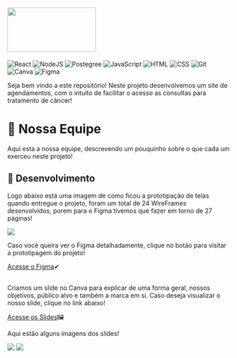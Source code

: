 # <img src="https://github.com/nicholas-sc-08/Projeto-SA-2a-Modulo-SENAI/blob/main/Projeto-SA/public/Logo_Footer.svg" width='200px' height='100px'/>
![React](https://img.shields.io/badge/React-20232A?style=for-the-badge&logo=react&logoColor=61DAFB)
![NodeJS](https://img.shields.io/badge/Node%20js-339933?style=for-the-badge&logo=nodedotjs&logoColor=white)
![Postegree](https://img.shields.io/badge/postgresql-4169e1?style=for-the-badge&logo=postgresql&logoColor=white)
![JavaScript](https://img.shields.io/badge/JavaScript-F7DF1E?style=for-the-badge&logo=javascript&logoColor=black)
![HTML](https://img.shields.io/badge/HTML5-E34F26?style=for-the-badge&logo=html5&logoColor=white)
![CSS](https://img.shields.io/badge/CSS3-1572B6?style=for-the-badge&logo=css3&logoColor=white)
![Git](https://img.shields.io/badge/GIT-E44C30?style=for-the-badge&logo=git&logoColor=black)
![Canva](https://img.shields.io/badge/Canva-%2300C4CC.svg?&style=for-the-badge&logo=Canva&logoColor=black)
![Figma](https://img.shields.io/badge/Figma-090909?style=for-the-badge&logo=figma&logoColor=white)

<p>Seja bem vindo a este repositório! Neste projeto desenvolvemos um site de agendamentos, com o intuito de facilitar o acesso as consultas para tratamento de câncer!</p>

# 👑 Nossa Equipe 

<p>Aqui esta a nossa equipe, descrevendo um pouquinho sobre o que cada um exerceu neste projeto!</p>



## 🎨 Desenvolvimento

<p>Logo abaixo está uma imagem de como ficou a prototipação de telas quando entregue o projeto, foram um total de 24 WireFrames desenvolvidos, porem para o Figma tivemos que fazer em torno de 27 páginas!</p>

<img src='https://github.com/nicholas-sc-08/Projeto-SA-2a-Modulo-SENAI/blob/main/Imagens_Readme/Prototipagem_Figma.png'/>

<p>Caso você queira ver o Figma detalhadamente, clique no botão para visitar a prototipagem do projeto!</p>
<a href='https://www.figma.com/design/VizoKBMnKxm9Z9LTnxk8gb/OncoMed-S.A?t=AahHoVgF3qlPIBWa-1'>Acesse o Figma</a>✔
<br>
<br>
<p>Criamos um slide no Canva para explicar de uma forma geral, nossos objetivos, público alvo e também a marca em si. Caso deseja visualizar o nosso slide, clique no link abaixo!</p>

<a href='https://www.canva.com/design/DAGYQwcE80E/F1Kz9ie8plXei4bH6ZJQZg/edit?utm_content=DAGYQwcE80E&utm_campaign=designshare&utm_medium=link2&utm_source=sharebutton'>Acesse os Slides</a>🖼

<p>Aqui estão alguns imagens dos slides!</p>

<img src='https://github.com/nicholas-sc-08/Projeto-SA-2a-Modulo-SENAI/blob/main/Imagens_Readme/Slide_Um.png'/>
<img src='https://github.com/nicholas-sc-08/Projeto-SA-2a-Modulo-SENAI/blob/main/Imagens_Readme/Slide_Dois.png'/>
